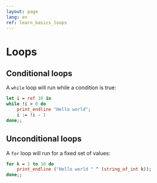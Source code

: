 ```yaml
---
layout: page
lang: en
ref: learn_basics_loops
---
```


# Loops

## Conditional loops

A `while` loop will run while a condition is true:

```ocaml
let i = ref 10 in
while !i > 0 do
    print_endline "Hello world";
    i := !i - 1
done;;
```

## Unconditional loops

A `for` loop will run for a fixed set of values:

```ocaml
for k = 1 to 10 do
    print_endline ("Hello world " ^ (string_of_int k));
done;;
```
